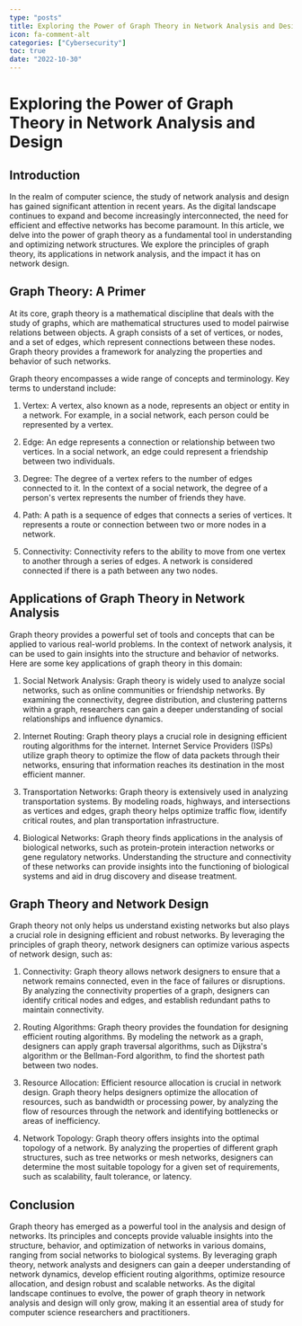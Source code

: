 ```yaml
---
type: "posts"
title: Exploring the Power of Graph Theory in Network Analysis and Design
icon: fa-comment-alt
categories: ["Cybersecurity"]
toc: true
date: "2022-10-30"
---
```




# Exploring the Power of Graph Theory in Network Analysis and Design

## Introduction

In the realm of computer science, the study of network analysis and design has gained significant attention in recent years. As the digital landscape continues to expand and become increasingly interconnected, the need for efficient and effective networks has become paramount. In this article, we delve into the power of graph theory as a fundamental tool in understanding and optimizing network structures. We explore the principles of graph theory, its applications in network analysis, and the impact it has on network design.

## Graph Theory: A Primer

At its core, graph theory is a mathematical discipline that deals with the study of graphs, which are mathematical structures used to model pairwise relations between objects. A graph consists of a set of vertices, or nodes, and a set of edges, which represent connections between these nodes. Graph theory provides a framework for analyzing the properties and behavior of such networks.

Graph theory encompasses a wide range of concepts and terminology. Key terms to understand include:

1. Vertex: A vertex, also known as a node, represents an object or entity in a network. For example, in a social network, each person could be represented by a vertex.

2. Edge: An edge represents a connection or relationship between two vertices. In a social network, an edge could represent a friendship between two individuals.

3. Degree: The degree of a vertex refers to the number of edges connected to it. In the context of a social network, the degree of a person's vertex represents the number of friends they have.

4. Path: A path is a sequence of edges that connects a series of vertices. It represents a route or connection between two or more nodes in a network.

5. Connectivity: Connectivity refers to the ability to move from one vertex to another through a series of edges. A network is considered connected if there is a path between any two nodes.

## Applications of Graph Theory in Network Analysis

Graph theory provides a powerful set of tools and concepts that can be applied to various real-world problems. In the context of network analysis, it can be used to gain insights into the structure and behavior of networks. Here are some key applications of graph theory in this domain:

1. Social Network Analysis: Graph theory is widely used to analyze social networks, such as online communities or friendship networks. By examining the connectivity, degree distribution, and clustering patterns within a graph, researchers can gain a deeper understanding of social relationships and influence dynamics.

2. Internet Routing: Graph theory plays a crucial role in designing efficient routing algorithms for the internet. Internet Service Providers (ISPs) utilize graph theory to optimize the flow of data packets through their networks, ensuring that information reaches its destination in the most efficient manner.

3. Transportation Networks: Graph theory is extensively used in analyzing transportation systems. By modeling roads, highways, and intersections as vertices and edges, graph theory helps optimize traffic flow, identify critical routes, and plan transportation infrastructure.

4. Biological Networks: Graph theory finds applications in the analysis of biological networks, such as protein-protein interaction networks or gene regulatory networks. Understanding the structure and connectivity of these networks can provide insights into the functioning of biological systems and aid in drug discovery and disease treatment.

## Graph Theory and Network Design

Graph theory not only helps us understand existing networks but also plays a crucial role in designing efficient and robust networks. By leveraging the principles of graph theory, network designers can optimize various aspects of network design, such as:

1. Connectivity: Graph theory allows network designers to ensure that a network remains connected, even in the face of failures or disruptions. By analyzing the connectivity properties of a graph, designers can identify critical nodes and edges, and establish redundant paths to maintain connectivity.

2. Routing Algorithms: Graph theory provides the foundation for designing efficient routing algorithms. By modeling the network as a graph, designers can apply graph traversal algorithms, such as Dijkstra's algorithm or the Bellman-Ford algorithm, to find the shortest path between two nodes.

3. Resource Allocation: Efficient resource allocation is crucial in network design. Graph theory helps designers optimize the allocation of resources, such as bandwidth or processing power, by analyzing the flow of resources through the network and identifying bottlenecks or areas of inefficiency.

4. Network Topology: Graph theory offers insights into the optimal topology of a network. By analyzing the properties of different graph structures, such as tree networks or mesh networks, designers can determine the most suitable topology for a given set of requirements, such as scalability, fault tolerance, or latency.

## Conclusion

Graph theory has emerged as a powerful tool in the analysis and design of networks. Its principles and concepts provide valuable insights into the structure, behavior, and optimization of networks in various domains, ranging from social networks to biological systems. By leveraging graph theory, network analysts and designers can gain a deeper understanding of network dynamics, develop efficient routing algorithms, optimize resource allocation, and design robust and scalable networks. As the digital landscape continues to evolve, the power of graph theory in network analysis and design will only grow, making it an essential area of study for computer science researchers and practitioners.